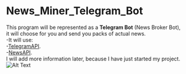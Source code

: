 # News_Miner_Telegram_Bot
This program will be represented as a **Telegram Bot** (News Broker Bot),<br />
it will choose for you and send you packs of actual news.<br />
-It will use:<br />
-[TelegramAPI](https://core.telegram.org).<br />
-[NewsAPI]( https://newsapi.org).<br />
I will add more information later, because I have just started my project.
![Alt Text](https://giphy.com/embed/3IF2zem7jpJFnw49I5)
